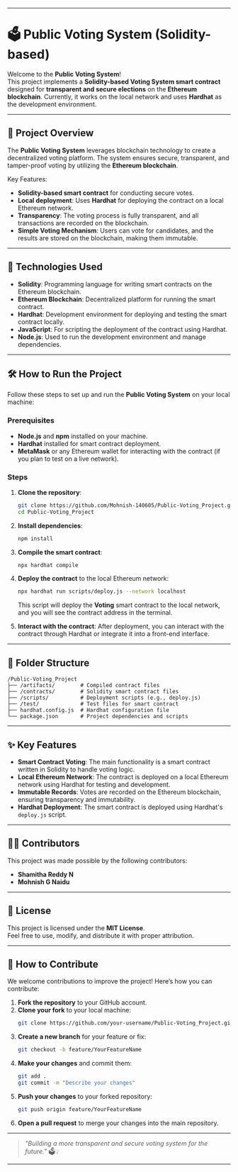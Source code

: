 

---

# 🗳️ Public Voting System (Solidity-based)

Welcome to the **Public Voting System**!  
This project implements a **Solidity-based Voting System smart contract** designed for **transparent and secure elections** on the **Ethereum blockchain**. Currently, it works on the local network and uses **Hardhat** as the development environment.

---

## 📖 Project Overview

The **Public Voting System** leverages blockchain technology to create a decentralized voting platform. The system ensures secure, transparent, and tamper-proof voting by utilizing the **Ethereum blockchain**.

Key Features:
- **Solidity-based smart contract** for conducting secure votes.
- **Local deployment**: Uses **Hardhat** for deploying the contract on a local Ethereum network.
- **Transparency**: The voting process is fully transparent, and all transactions are recorded on the blockchain.
- **Simple Voting Mechanism**: Users can vote for candidates, and the results are stored on the blockchain, making them immutable.

---

## 🔧 Technologies Used

- **Solidity**: Programming language for writing smart contracts on the Ethereum blockchain.
- **Ethereum Blockchain**: Decentralized platform for running the smart contract.
- **Hardhat**: Development environment for deploying and testing the smart contract locally.
- **JavaScript**: For scripting the deployment of the contract using Hardhat.
- **Node.js**: Used to run the development environment and manage dependencies.

---

## 🛠️ How to Run the Project

Follow these steps to set up and run the **Public Voting System** on your local machine:

### Prerequisites
- **Node.js** and **npm** installed on your machine.
- **Hardhat** installed for smart contract deployment.
- **MetaMask** or any Ethereum wallet for interacting with the contract (if you plan to test on a live network).

### Steps

1. **Clone the repository**:
   ```bash
   git clone https://github.com/Mohnish-140605/Public-Voting_Project.git
   cd Public-Voting_Project
   ```

2. **Install dependencies**:
   ```bash
   npm install
   ```

3. **Compile the smart contract**:
   ```bash
   npx hardhat compile
   ```

4. **Deploy the contract** to the local Ethereum network:
   ```bash
   npx hardhat run scripts/deploy.js --network localhost
   ```

   This script will deploy the **Voting** smart contract to the local network, and you will see the contract address in the terminal.

5. **Interact with the contract**: After deployment, you can interact with the contract through Hardhat or integrate it into a front-end interface.

---

## 📂 Folder Structure

```
/Public-Voting_Project
├── /artifacts/        # Compiled contract files
├── /contracts/        # Solidity smart contract files
├── /scripts/          # Deployment scripts (e.g., deploy.js)
├── /test/             # Test files for smart contract
├── hardhat.config.js  # Hardhat configuration file
└── package.json       # Project dependencies and scripts
```

---

## ✨ Key Features

- **Smart Contract Voting**: The main functionality is a smart contract written in Solidity to handle voting logic.
- **Local Ethereum Network**: The contract is deployed on a local Ethereum network using Hardhat for testing and development.
- **Immutable Records**: Votes are recorded on the Ethereum blockchain, ensuring transparency and immutability.
- **Hardhat Deployment**: The smart contract is deployed using Hardhat's `deploy.js` script.

---

## 🧑‍💻 Contributors

This project was made possible by the following contributors:

- **Shamitha Reddy N**  
- **Mohnish G Naidu**

---

## 📄 License

This project is licensed under the **MIT License**.  
Feel free to use, modify, and distribute it with proper attribution.

---

## 📢 How to Contribute

We welcome contributions to improve the project! Here’s how you can contribute:

1. **Fork the repository** to your GitHub account.
2. **Clone your fork** to your local machine:
   ```bash
   git clone https://github.com/your-username/Public-Voting_Project.git
   ```
3. **Create a new branch** for your feature or fix:
   ```bash
   git checkout -b feature/YourFeatureName
   ```
4. **Make your changes** and commit them:
   ```bash
   git add .
   git commit -m "Describe your changes"
   ```
5. **Push your changes** to your forked repository:
   ```bash
   git push origin feature/YourFeatureName
   ```
6. **Open a pull request** to merge your changes into the main repository.

---

> *"Building a more transparent and secure voting system for the future."* 🗳️💡

---

